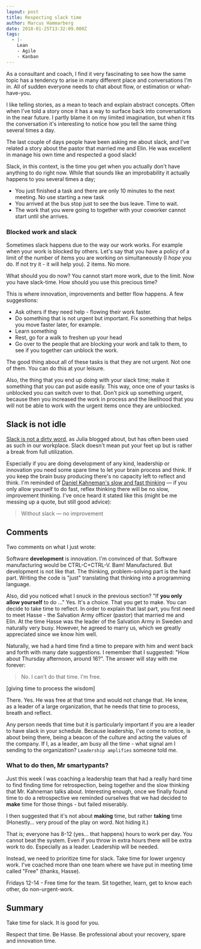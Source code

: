 ```yaml
---
layout: post
title: Respecting slack time
author: Marcus Hammarberg
date: 2018-01-25T13:32:09.000Z
tags:
  - |-
    Lean
    - Agile
    - Kanban
---
```


As a consultant and coach, I find it very fascinating to see how the same topic has a tendency to arise in many different place and conversations I'm in. All of sudden everyone needs to chat about flow, or estimation or what-have-you.

I like telling stories, as a mean to teach and explain abstract concepts. Often when I've told a story once it has a way to surface back into conversations in the near future. I partly blame it on my limited imagination, but when it fits the conversation it's interesting to notice how you tell the same thing several times a day.

The last couple of days people have been asking me about slack, and I've related a story about the pastor that married me and Elin. He was excellent in manage his own time and respected a good slack!

<!-- excerpt-end -->

Slack, in this context, is the time you get when you actually don't have anything to do right now. While that sounds like an improbability it actually happens to you several times a day;

* You just finished a task and there are only 10 minutes to the next meeting. No use starting a new task
* You arrived at the bus stop just to see the bus leave. Time to wait.
* The work that you were going to together with your coworker cannot start until she arrives.

### Blocked work and slack

Sometimes slack happens due to the way our work works. For example when your work is blocked by others. Let's say that you have a policy of a limit of the number of items you are working on simultaneously (I *hope* you do. If not try it - it will help you). 2 items. No more.

What should you do now? You cannot start more work, due to the limit. Now you have slack-time. How should you use this precious time?

This is where innovation, improvements and better flow happens. A few suggestions:

* Ask others if they need help - flowing their work faster.
* Do something that is not urgent but important. Fix something that helps you move faster later, for example.
* Learn something
* Rest, go for a walk to freshen up your head
* Go over to the people that are blocking your work and talk to them, to see if you together can unblock the work.

The good thing about all of these tasks is that they are not urgent. Not one of them. You can do this at your leisure.

Also, the thing that you end up doing with your slack time; make it something that you can put aside easily. This way, once one of your tasks is unblocked you can switch over to that. Don't pick up something urgent, because then you increased the work in process and the likelihood that you will not be able to work with the urgent items once they are unblocked.

## Slack is not idle

[Slack is not a dirty word](http://www.everydaykanban.com/2012/07/27/slack-is-not-a-dirty-word-how-slack-can-improve-your-products/), as Julia blogged about, but has often been used as such in our workplace. Slack doesn't mean put your feet up but is rather a break from full utilization.

Especially if you are doing development of any kind, leadership or innovation you need some spare time to let your brain process and think. If you keep the brain busy producing there's no capacity left to reflect and think. I'm reminded of [Daniel Kahneman's slow and fast thinking](https://www.amazon.com/Thinking-Fast-Slow-Daniel-Kahneman/dp/0374533555) — if you only allow yourself to do fast, reflex thinking there will be no slow, improvement thinking. I've once heard it stated like this (might be me messing up a quote, but still good advice):

> Without slack — no improvement

## Comments

Two comments on what I just wrote:

Software **development** is innovation. I'm convinced of that. Software manufacturing would be CTRL-C+CTRL-V. Bam! Manufactured. But development is not like that. The thinking, problem-solving part is the hard part. Writing the code is "just" translating that thinking into a programming language.

Also, did you noticed what I snuck in the previous section? "If **you only allow yourself** to do …" Yes. It's a choice. That you get to make. You can decide to take time to reflect.
In order to explain that last part, you first need to meet Hasse - the Salvation Army officer (pastor) that married me and Elin. At the time Hasse was the leader of the Salvation Army in Sweden and naturally very busy. However, he agreed to marry us, which we greatly appreciated since we know him well.

Naturally, we had a hard time find a time to prepare with him and went back and forth with many date suggestions. I remember that I suggested: "How about Thursday afternoon, around 16?". The answer will stay with me forever:

> No. I can't do that time. I'm free.

[giving time to process the wisdom]

There. Yes. He was free at that time and would not change that. He knew, as a leader of a large organization, that he needs that time to process, breath and reflect.

Any person needs that time but it is particularly important if you are a leader to have slack in your schedule. Because leadership, I've come to notice, is about being there, being a beacon of the culture and acting the values of the company. If I, as a leader, am busy all the time - what signal am I sending to the organization? `Leadership amplifies` someone told me.

### What to do then, Mr smartypants?

Just this week I was coaching a leadership team that had a really hard time to find finding time for retrospection, being together and the slow thinking that Mr. Kahneman talks about. Interesting enough, once we finally found time to do a retrospective we reminded ourselves that we had decided to **make** time for those things - but failed miserably.

I then suggested that it's not about **making** time, but rather **taking** time (Honestly… very proud of the play on word. Not hiding it.)

That is; everyone has 8-12 (yes… that happens) hours to work per day. You cannot beat the system. Even if you throw in extra hours there will be extra work to do. Especially as a leader. Leadership will be needed.

Instead, we need to prioritize time for slack. Take time for lower urgency work. I've coached more than one team where we have put in meeting time called "Free" (thanks, Hasse).

Fridays 12-14 - Free time for the team. Sit together, learn, get to know each other, do non-urgent-work.

## Summary

Take time for slack. It is good for you.

Respect that time. Be Hasse. Be professional about your recovery, spare and innovation time.